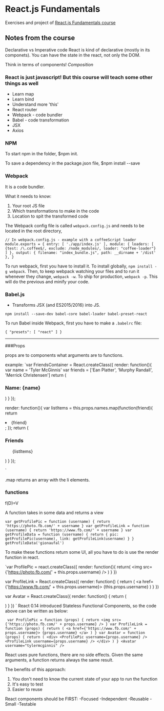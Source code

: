 # React.js Fundamentals
Exercises and project of [React.js Fundamentals course](http://courses.reactjsprogram.com/courses/reactjsfundamentals)


## Notes from the course

Declarative vs Imperative code
React is kind of declarative (mostly in its componets). You can have the state in the react, not only the DOM.

Think in terms of components! *Composition*

### React is just javascript! But this course will teach some other things as well
- Learn map
- Learn bind
- Understand more 'this'
- React router
- Webpack - code bundler
- Babel - code transformation
- JSX
- Axios


### NPM
To start npm in the folder, $npm init.

To save a dependency in the package.json file, $npm install <module> --save

### Webpack
It is a code bundler.

What it needs to know:
  1. Your root JS file
  2. Which transformations to make in the code
  3. Location to spit the transformed code

The Webpack config file is called `webpack.config.js` and needs to be located in the root directory,

`// In webpack.config.js - example with a coffeeScript loader
module.exports = {
  entry: [
    './app/index.js'
  ],
  module: {
    loaders: [
      {test: /\.coffee$/, exclude: /node_modules/, loader: "coffee-loader"}
    ]
  },
  output: {
    filename: "index_bundle.js",
    path: __dirname + '/dist'
  },
}
`

To run webpack, first you have to install it. To install globally, `npm install -g webpack`. Then, to keep webpack watching your files and to run it whenever they change, `webpack -w`. To ship for production, `webpack -p`. This will do the previous and minify your code.

### Babel.js
* Transforms JSX (and ES2015/2016) into JS.

`npm install --save-dev babel-core babel-loader babel-preset-react`

To run Babel inside Webpack, first you have to make a `.babelrc` file:

`{
  "presets": [
    "react"
  ]
}`

----

###Props

props are to components what arguments are to functions.

example:
`var FriendsContainer = React.createClass({
  render: function(){
    var name = 'Tyler McGinnis'
    var friends = ['Ean Platter', 'Murphy Randall', 'Merrick Christensen']
    return (
      <div>
        <h3> Name: {name} </h3>
        <ShowList names={friends} />
      </div>
    )
  }
});

render: function(){
  var listItems = this.props.names.map(function(friend){
    return <li> {friend} </li>;
  });
  return (
    <div>
      <h3> Friends </h3>
      <ul>
        {listItems}
      </ul>
    </div>
  )
}
});

`

.map returns an array with the li elements.

### functions

f(D)=V

A function takes in some data and returns a view

`var getProfilePic = function (username) {
  return 'https://photo.fb.com/' + username
}
var getProfileLink = function (username) {
  return 'https://www.fb.com/' + username
}
var getProfileData = function (username) {
  return {
    pic: getProfilePic(username),
    link: getProfileLink(username)
  }
}
getProfileData('gionaufal')`

To make these functions return some UI, all you have to do is use the render function in react.

`var ProfilePic = react.createClass({
    render: function(){
      return(
        <img src={'https://photo.fb.com/' + this.props.username} />
        )
    }
  })

  var ProfileLink = React.createClass({
     render: function() {
       return (
         <a href={'https://www.fb.com/' + this.props.username}>
           {this.props.username}
         </a>
       )
     }
   })

   var Avatar = React.createClass({
     render: function() {
       return (
         <div>
           <ProfilePic username={this.props.username} />
           <ProfileLink username={this.props.username} />
         </div>
       )
     }
   })
   <Avatar username="gionaufal" />
  `
React 0.14 introduced Stateless Functional Components, so the code above can be written as below:

` var ProfilePic = function (props) {
   return <img src={'https://photo.fb.com/' + props.username} />
 }
 var ProfileLink = function (props) {
   return (
     <a href={'https://www.fb.com/' + props.username}>
       {props.username}
     </a>
   )
 }
 var Avatar = function (props) {
   return (
     <div>
       <ProfilePic username={props.username} />
       <ProfileLink username={props.username} />
     </div>
   )
 }
 <Avatar username="tylermcginnis" />`


React uses pure functions, there are no side effects. Given the same arguments, a function returns always the same result.

The benefits of this approach:
1. You don't need to know the current state of your app to run the function
1. It's easy to test
1. Easier to reuse

React components should be FIRST:
-Focused
-Independent
-Reusable
-Small
-Testable
